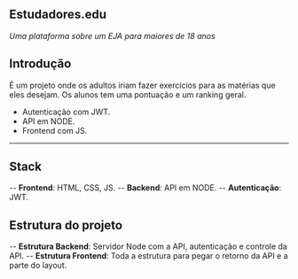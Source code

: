 ## Estudadores.edu
*Uma plataforma sobre um EJA para maiores de 18 anos*

## Introdução
É um projeto onde os adultos iriam fazer exercícios para as matérias que eles desejam.
Os alunos tem uma pontuação e um ranking geral.

- Autenticação com JWT.
- API em NODE.
- Frontend com JS.

---

## Stack

-- **Frontend**: HTML, CSS, JS.
-- **Backend**: API em NODE.
-- **Autenticação**: JWT.

## Estrutura do projeto

-- **Estrutura Backend**: Servidor Node com a API, autenticação e controle da API.
-- **Estrutura Frontend**: Toda a estrutura para pegar o retorno da API e a parte do layout.
